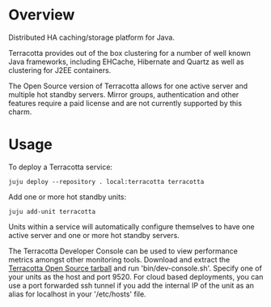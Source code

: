 # Overview

Distributed HA caching/storage platform for Java.

Terracotta provides out of the box clustering for a number of well known Java
frameworks, including EHCache, Hibernate and Quartz as well as clustering
for J2EE containers.

The Open Source version of Terracotta allows for one active server and multiple
hot standby servers. Mirror groups, authentication and other features require
a paid license and are not currently supported by this charm.
 
# Usage

To deploy a Terracotta service:

    juju deploy --repository . local:terracotta terracotta

Add one or more hot standby units:

    juju add-unit terracotta

Units within a service will automatically configure themselves to have one
active server and one or more hot standby servers.

The Terracotta Developer Console can be used to view performance metrics
amongst other monitoring tools. Download and extract the [Terracotta Open Source
tarball](http://www.terracotta.org/downloads/open-source) and run
'bin/dev-console.sh'. Specify one of your units as the host and port 9520.
For cloud based deployments, you can use a port forwarded ssh tunnel if you add
the internal IP of the unit as an alias for localhost in your '/etc/hosts' file.

